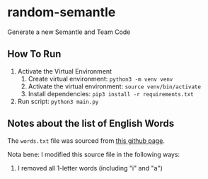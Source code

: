 # random-semantle
Generate a new Semantle and Team Code

## How To Run
1. Activate the Virtual Environment
   1. Create virtual environment: `python3 -m venv venv`
   2. Activate the virtual environment: `source venv/bin/activate`
   3. Install dependencies: `pip3 install -r requirements.txt`
2. Run script: `python3 main.py`


## Notes about the list of English Words

The `words.txt` file was sourced from [this github page](https://github.com/first20hours/google-10000-english/blob/master/google-10000-english-usa.txt).

Nota bene: I modified this source file in the following ways:
1. I removed all 1-letter words (including "i" and "a")
